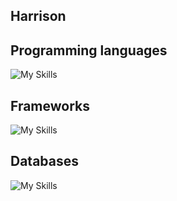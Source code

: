 ## Harrison

## Programming languages
![My Skills](https://skillicons.dev/icons?i=js,ts,dart,rust,php,cs,cpp)

## Frameworks
![My Skills](https://skillicons.dev/icons?i=nodejs,nextjs,electron,flutter,tauri,laravel,dotnet)

## Databases
![My Skills](https://skillicons.dev/icons?i=mongodb,postgres,mysql,mariadb)
